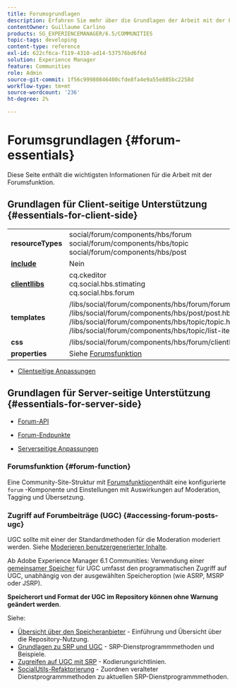 ```yaml
---
title: Forumsgrundlagen
description: Erfahren Sie mehr über die Grundlagen der Arbeit mit der Funktion Forum in Adobe Experience Manager Communities.
contentOwner: Guillaume Carlino
products: SG_EXPERIENCEMANAGER/6.5/COMMUNITIES
topic-tags: developing
content-type: reference
exl-id: 622cf6ca-f119-4310-ad14-537576bd6f6d
solution: Experience Manager
feature: Communities
role: Admin
source-git-commit: 1f56c99980846400cfde8fa4e9a55e885bc2258d
workflow-type: tm+mt
source-wordcount: '236'
ht-degree: 2%

---
```


# Forumsgrundlagen {#forum-essentials}

Diese Seite enthält die wichtigsten Informationen für die Arbeit mit der Forumsfunktion.

## Grundlagen für Client-seitige Unterstützung {#essentials-for-client-side}

<table>
 <tbody>
  <tr>
   <td> <strong>resourceTypes</strong></td>
   <td>social/forum/components/hbs/forum<br /> social/forum/components/hbs/topic<br /> social/forum/components/hbs/post</td>
  </tr>
  <tr>
   <td> <a href="scf.md#add-or-include-a-communities-component"><strong>include</strong></a></td>
   <td>Nein</td>
  </tr>
  <tr>
   <td> <a href="clientlibs.md"><strong>clientllibs</strong></a></td>
   <td>cq.ckeditor<br /> cq.social.hbs.stimating<br /> cq.social.hbs.forum</td>
  </tr>
  <tr>
   <td> <strong>templates</strong></td>
   <td> /libs/social/forum/components/hbs/forum/forum.hbs<br /> /libs/social/forum/components/hbs/post/post.hbs<br /> /libs/social/forum/components/hbs/topic/topic.hbs<br /> /libs/social/forum/components/hbs/topic/list-item.hbs<br /> </td>
  </tr>
  <tr>
   <td> <strong>css</strong></td>
   <td> /libs/social/forum/components/hbs/forum/clientlibs/forum.css</td>
  </tr>
  <tr>
   <td><strong> properties</strong></td>
   <td>Siehe <a href="forum.md">Forumsfunktion</a></td>
  </tr>
 </tbody>
</table>

* [Clientseitige Anpassungen](client-customize.md)

## Grundlagen für Server-seitige Unterstützung {#essentials-for-server-side}

* [Forum-API](https://developer.adobe.com/experience-manager/reference-materials/6-5/javadoc/com/adobe/cq/social/forum/client/api/package-summary.html)

* [Forum-Endpunkte](https://developer.adobe.com/experience-manager/reference-materials/6-5/javadoc/com/adobe/cq/social/forum/client/endpoints/package-summary.html)

* [Serverseitige Anpassungen](server-customize.md)

### Forumsfunktion {#forum-function}

Eine Community-Site-Struktur mit [Forumsfunktion](functions.md#forum-function)enthält eine konfigurierte `forum` -Komponente und Einstellungen mit Auswirkungen auf Moderation, Tagging und Übersetzung.

### Zugriff auf Forumbeiträge (UGC) {#accessing-forum-posts-ugc}

UGC sollte mit einer der Standardmethoden für die Moderation moderiert werden.
Siehe [Moderieren benutzergenerierter Inhalte](moderate-ugc.md).

Ab Adobe Experience Manager 6.1 Communities: Verwendung einer [gemeinsamer Speicher](working-with-srp.md) für UGC umfasst den programmatischen Zugriff auf UGC, unabhängig von der ausgewählten Speicheroption (wie ASRP, MSRP oder JSRP).

**Speicherort und Format der UGC im Repository können ohne Warnung geändert werden**.

Siehe:

* [Übersicht über den Speicheranbieter](srp.md) - Einführung und Übersicht über die Repository-Nutzung.
* [Grundlagen zu SRP und UGC](srp-and-ugc.md) - SRP-Dienstprogrammmethoden und Beispiele.
* [Zugreifen auf UGC mit SRP](accessing-ugc-with-srp.md) - Kodierungsrichtlinien.
* [SocialUtils-Refaktorierung](socialutils.md) - Zuordnen veralteter Dienstprogrammmethoden zu aktuellen SRP-Dienstprogrammmethoden.
